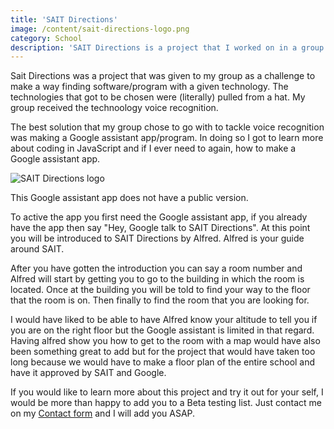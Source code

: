 ```yaml
---
title: 'SAIT Directions'
image: /content/sait-directions-logo.png
category: School
description: 'SAIT Directions is a project that I worked on in a group for a class at SAIT. The goal of this project was to make a map like software with a specific technology.'
---
```


Sait Directions was a project that was given to my group as a challenge to make a way finding software/program with a given technology. The technologies that got to be chosen were (literally) pulled from a hat. My group received the technoology voice recognition.

The best solution that my group chose to go with to tackle voice recognition was making a Google assistant app/program. In doing so I got to learn more about coding in JavaScript and if I ever need to again, how to make a Google assistant app. 

![SAIT Directions logo](/content/sait-directions-logo.png)

This Google assistant app does not have a public version.

To active the app you first need the Google assistant app, if you already have the app then say "Hey, Google talk to SAIT Directions". At this point you will be introduced to SAIT Directions by Alfred. Alfred is your guide around SAIT.

After you have gotten the introduction you can say a room number and Alfred will start by getting you to go to the building in which the room is located. Once at the building you will be told to find your way to the floor that the room is on. Then finally to find the room that you are looking for.

I would have liked to be able to have Alfred know your altitude to tell you if you are on the right floor but the Google assistant is limited in that regard. Having alfred show you how to get to the room with a map would have also been something great to add but for the project that would have taken too long because we would have to make a floor plan of the entire school and have it approved by SAIT and Google.

If you would like to learn more about this project and try it out for your self, I would be more than happy to add you to a Beta testing list. Just contact me on my [Contact form](/contact-me) and I will add you ASAP.